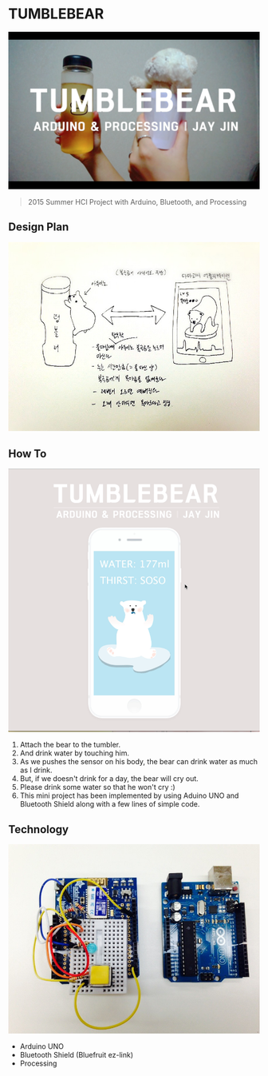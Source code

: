 # TUMBLEBEAR
![logo](/img/1.png)
> 2015 Summer HCI Project with Arduino, Bluetooth, and Processing

## Design Plan
![design plan](/img/design-plan.jpg)

## How To
![photo](/img/2.png)
1. Attach the bear to the tumbler.
2. And drink water by touching him.
3. As we pushes the sensor on his body, the bear can drink water as much as I drink.
4. But, if we doesn't drink for a day, the bear will cry out.
5. Please drink some water so that he won't cry :)
6. This mini project has been implemented by using Aduino UNO and Bluetooth Shield along with a few lines of simple code.

## Technology
![arduino bluetooth](/img/board.jpg)
- Arduino UNO
- Bluetooth Shield (Bluefruit ez-link)
- Processing
